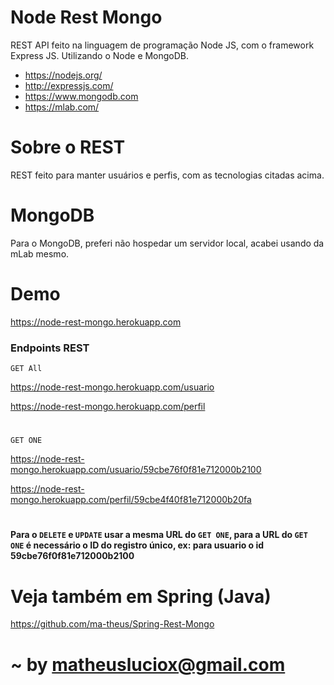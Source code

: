 # Node Rest Mongo

REST API feito na linguagem de programação Node JS, com o framework Express JS. Utilizando o Node e MongoDB.
  - https://nodejs.org/
  - http://expressjs.com/
  - https://www.mongodb.com
  - https://mlab.com/

# Sobre o REST

REST feito para manter usuários e perfis, com as tecnologias citadas acima.

# MongoDB

Para o MongoDB, preferi não hospedar um servidor local, acabei usando da mLab mesmo.

# Demo

https://node-rest-mongo.herokuapp.com

### Endpoints REST

`GET All`

https://node-rest-mongo.herokuapp.com/usuario

https://node-rest-mongo.herokuapp.com/perfil

#

`GET ONE`

https://node-rest-mongo.herokuapp.com/usuario/59cbe76f0f81e712000b2100

https://node-rest-mongo.herokuapp.com/perfil/59cbe4f40f81e712000b20fa

#

#### Para o `DELETE` e `UPDATE` usar a mesma URL do `GET ONE`, para a URL do `GET ONE` é necessário o ID do registro único, ex: para usuario o id 59cbe76f0f81e712000b2100

#

# Veja também em Spring (Java)

https://github.com/ma-theus/Spring-Rest-Mongo

# ~ by matheusluciox@gmail.com